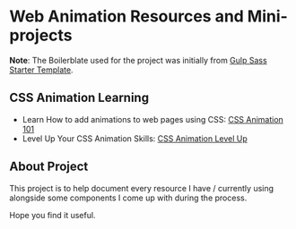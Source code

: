 # Web Animation Resources and Mini-projects

**Note**: The Boilerblate used for the project was initially from [Gulp Sass Starter Template](https://github.com/cssanimation/gulp-sass-starter/).

## CSS Animation Learning

+ Learn How to add animations to web pages using CSS: [CSS Animation 101](https://cssanimation.rocks/courses/animation-101/)
+ Level Up Your CSS Animation Skills: [CSS Animation Level Up](https://courses.cssanimation.rocks/p/level-up)

## About Project

This project is to help document every resource I have / currently using alongside some components I come up with during the process.

Hope you find it useful.
